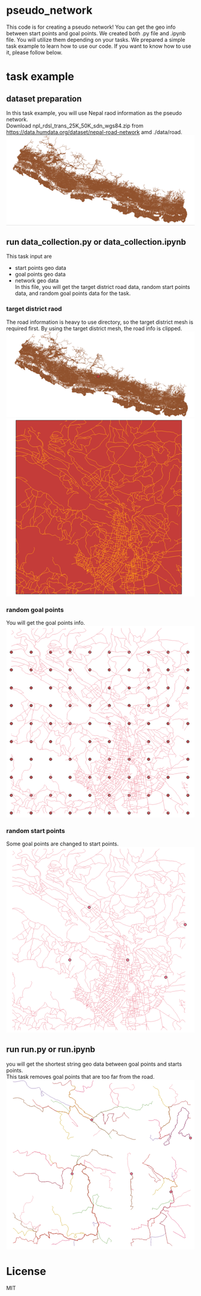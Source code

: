 # pseudo_network
This code is for creating a pseudo network! You can get the geo info between start points and goal points.
We created both .py file and .ipynb file. You will utilize them depending on your tasks.
We prepared a simple task example to learn how to use our code. If you want to know how to use it, please follow below.


# task example
## dataset preparation
In this task example, you will use Nepal raod information as the pseudo network.  
Download npl_rdsl_trans_25K_50K_sdn_wgs84.zip from https://data.humdata.org/dataset/nepal-road-network amd  ./data/road.  
![画像](/assets/road.png)

## run data_collection.py or data_collection.ipynb
This task input are  
- start points geo data
- goal points  geo data
- network geo data  
In this file, you will get the target district road data, random start points data, and random goal points data for the task.

### target district raod
The road information is heavy to use directory, so the target district mesh is required first.
By using the target district mesh, the road info is clipped.
![画像](/assets/tar_road.png)
![画像](/assets/tar_road_dis.png)

### random goal points
You will get the goal points info.  
![画像](/assets/goal_points.png)

### random start points
Some goal points are changed to start points.  
![画像](/assets/start_points.png)


## run run.py or run.ipynb
you will get the shortest string geo data between goal points and starts points.  
This task removes goal points that are too far from the road.
![画像](/assets/pseudo_network.png)

# License
MIT
